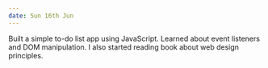 ```yaml
---
date: Sun 16th Jun
---
```


Built a simple to-do list app using JavaScript. Learned about event listeners and DOM manipulation. 
I also started reading book about web design principles. 
